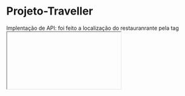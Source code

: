 # Projeto-Traveller
Implentação de API:
foi feito a localização do restauranrante pela tag <iframe>
a validação da escrita correta do email quando digitado
e foi colocado a localixação do usuario
   
https://www.figma.com/file/l8pYTRyxC4BKyHzNUjV18m/Site-Traveller?node-id=0%3A1
framework do site traveller
